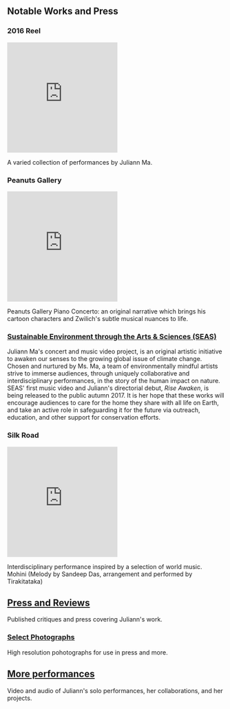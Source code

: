 Notable Works and Press
-----------------------

<div class="flex-ribbon flex-ribbon-widow">
  <div class='thirds_tile'>
    <h3>2016 Reel</h3>
    <div class='embed-container'><iframe scrolling="no" width="256" height="256" src="https://www.youtube.com/embed/bUocSsoBr_U?controls=1&showinfo=0&modestbranding=1&rel=0" frameborder="0" allowfullscreen></iframe></div>
    <p>
      A varied collection of performances by Juliann Ma.
    </p>
  </div>
  <div class='thirds_tile'>
    <h3>Peanuts Gallery</h3>
    <div class='embed-container'><iframe scrolling="no" width="256" height="256" src="https://www.youtube.com/embed/ui48Zbuq06Y?controls=1&showinfo=0&modestbranding=1&rel=0" frameborder="0" allowfullscreen></iframe></div>
    <p>
      Peanuts Gallery Piano Concerto:
      an original narrative which brings his cartoon characters and Zwilich's subtle musical nuances to life.
    </p>
  </div>
  <div class="thirds_tile">
    <h3><a href="/seas/">Sustainable Environment through the Arts & Sciences (SEAS)</a></h3>
    <p>
      Juliann Ma's concert and music video project, is an original artistic initiative to awaken our senses to the growing global issue of climate change. Chosen and nurtured by Ms. Ma, a team of environmentally mindful artists strive to immerse audiences, through uniquely collaborative and interdisciplinary performances, in the story of the human impact on nature. SEAS' first music video and Juliann's directorial debut, <i>Rise Awaken</i>, is being released to the public autumn 2017. It is her hope that these works will encourage audiences to care for the home they share with all life on Earth, and take an active role in safeguarding it for the future via outreach, education, and other support for conservation efforts.
    </p>
  </div>
  <div class='thirds_tile'>
    <h3>Silk Road</h3>
    <div class='embed-container'><iframe scrolling="no" width="256" height="256" src="https://www.youtube.com/embed/SXaiuwTGjGE?controls=1&showinfo=0&modestbranding=1&rel=0" frameborder="0" allowfullscreen></iframe></div>
    <p>
      Interdisciplinary performance inspired by a selection of world music.
      <br>
      Mohini (Melody by Sandeep Das, arrangement and performed by Tirakitataka)
    </p>
  </div>
  <div class="thirds_tile">
    <h2><a href="/press/">Press and Reviews</a></h2>
    <p>
      Published critiques and press covering Juliann's work.
    </p>
  </div>
  <div class="thirds_tile">
    <h3><a href="/photos/">Select Photographs</a></h3>
    <p>High resolution pohotographs for use in press and more.</p>
  </div>
  <div class="thirds_tile">
    <h2><a href="/performances/">More performances</a></h2>
    <p>
      Video and audio of Juliann's solo performances, her collaborations, and her projects.
    </p>
  </div>
</div>
